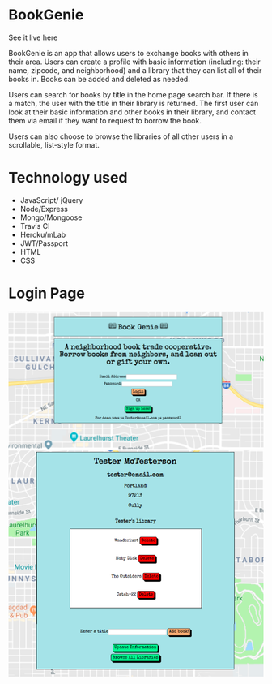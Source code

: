 BookGenie
=========

<p>See it live here <a href='https://warm-lowlands-41210.herokuapp.com/'></a></p>

BookGenie is an app that allows users to exchange books with others in their area. Users can create a profile with basic information (including: their name, zipcode, and neighborhood) and a library that they can list all of their books in. Books can be added and deleted as needed. 

Users can search for books by title in the home page search bar. If there is a match, the user with the title in their library is returned. The first user can look at their basic information and other books in their library, and contact them via email if they want to request to borrow the book.

Users can also choose to browse the libraries of all other users in a scrollable, list-style format.

Technology used
===============

<ul>
	<li>JavaScript/ jQuery</li>
	<li>Node/Express</li>
	<li>Mongo/Mongoose</li>
	<li>Travis CI</li>
	<li>Heroku/mLab</li>
	<li>JWT/Passport</li>
	<li>HTML</li>
	<li>CSS </li>
</ul>

Login Page
==========

<img src="/readme-images/home-screen.png" alt="screenshot of login screen"/>

<img src="/readme-images/profile-page.png" alt="screenshot of profile page"/>





